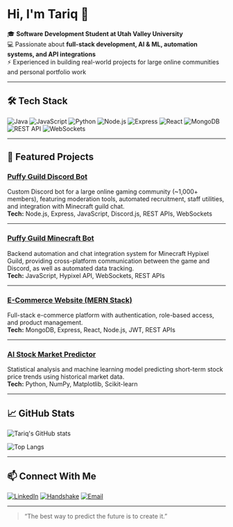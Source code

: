 # Hi, I'm Tariq 👋

🎓 **Software Development Student at Utah Valley University**  
💻 Passionate about **full-stack development, AI & ML, automation systems, and API integrations**  
⚡ Experienced in building real-world projects for large online communities and personal portfolio work

---

## 🛠 Tech Stack
![Java](https://img.shields.io/badge/Java-orange?style=flat&logo=java)
![JavaScript](https://img.shields.io/badge/JavaScript-yellow?style=flat&logo=javascript)
![Python](https://img.shields.io/badge/Python-blue?style=flat&logo=python)
![Node.js](https://img.shields.io/badge/Node.js-green?style=flat&logo=node.js)
![Express](https://img.shields.io/badge/Express-lightgrey?style=flat&logo=express)
![React](https://img.shields.io/badge/React-blue?style=flat&logo=react)
![MongoDB](https://img.shields.io/badge/MongoDB-brightgreen?style=flat&logo=mongodb)
![REST API](https://img.shields.io/badge/REST%20API-black?style=flat&logo=api)
![WebSockets](https://img.shields.io/badge/WebSockets-purple?style=flat&logo=socket.io)

---

## 📌 Featured Projects

### [Puffy Guild Discord Bot](https://github.com/tariq-pjetrovic/puffy-discord-bot-portfolio)
Custom Discord bot for a large online gaming community (~1,000+ members), featuring moderation tools, automated recruitment, staff utilities, and integration with Minecraft guild chat.  
**Tech:** Node.js, Express, JavaScript, Discord.js, REST APIs, WebSockets

---

### [Puffy Guild Minecraft Bot](https://github.com/tariq-pjetrovic/Minecraft-Guild-Link-Portfolio)
Backend automation and chat integration system for Minecraft Hypixel Guild, providing cross-platform communication between the game and Discord, as well as automated data tracking.  
**Tech:** JavaScript, Hypixel API, WebSockets, REST APIs

---

### [E-Commerce Website (MERN Stack)](https://github.com/tariq-pjetrovic/CompSciIA)
Full-stack e-commerce platform with authentication, role-based access, and product management.  
**Tech:** MongoDB, Express, React, Node.js, JWT, REST APIs

---

### [AI Stock Market Predictor](https://github.com/tariq-pjetrovic/MathIAStockPredictor)
Statistical analysis and machine learning model predicting short-term stock price trends using historical market data.  
**Tech:** Python, NumPy, Matplotlib, Scikit-learn

---

## 📈 GitHub Stats
![Tariq's GitHub stats](https://github-readme-stats-eight-zeta-67.vercel.app/api?username=tariq-pjetrovic&show_icons=true&theme=tokyonight&count_private=true&include_all_commits=true&cache_seconds=1800)


![Top Langs](https://github-readme-stats-eight-zeta-67.vercel.app/api/top-langs/?username=tariq-pjetrovic&layout=compact&theme=tokyonight)


---

## 📫 Connect With Me
[![LinkedIn](https://img.shields.io/badge/LinkedIn-blue?style=flat&logo=linkedin)](www.linkedin.com/in/tariq-pjetrovic-028b7731b)
[![Handshake](https://img.shields.io/badge/Handshake-orange?style=flat)](https://uvu.joinhandshake.com/profiles/mcc2es)
[![Email](https://img.shields.io/badge/Email-white?style=flat&logo=gmail)](mailto:tariqpjetrovic@gmail.com)

---
> “The best way to predict the future is to create it.”
